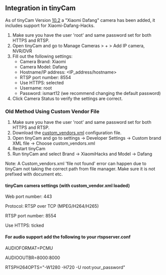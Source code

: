 ## Integration in tinyCam
As of tinyCam Version [10.2](https://tinycammonitor.com/changelog.html) a "Xiaomi Dafang" camera has been added, it
includes support for Xiaomi-Dafang-Hacks.

1. Make sure you have the user 'root' and same password set for both HTTPS and RTSP.
2. Open tinyCam and go to Manage Cameras > + > Add IP camera, NVR/DVR
3. Fill out the following settings:
   * Camera Brand: Xiaomi
   * Camera Model: Dafang
   * Hostname/IP address: <IP_address/hostname>
   * RTSP port number: 8554
   * Use HTTPS: selected
   * Username: root
   * Password: ismart12 (we recommend changing the default password)
4. Click Camera Status to verify the settings are correct.
  
### Old Method Using Custom Vendor File
1. Make sure you have the user 'root' and same password set for both HTTPS and RTSP.
2. Download the [custom_vendors.xml](custom_vendors.xml) configuration file.
3. Open tinyCam and go to settings -> Developer Settings -> Custom brand XML file -> Choose custom_vendors.xml
4. Restart tinyCam
5. Run tinyCam and select Brand -> XiaomiHacks and Model -> Dafang

Note: A Custom_vendors.xml 'file not found' error can happen due to tinyCam not taking the correct path from file manager. Make sure it is not prefixed with document etc.

#### tinyCam camera settings (with custom_vendor.xml loaded)

Web port number: 443

Protocol: RTSP over TCP (MPEG/H264/H265)

RTSP port number: 8554

Use HTTPS: ticked

#### For audio support add the following to your rtspserver.conf

AUDIOFORMAT=PCMU

AUDIOOUTBR=8000:8000

RTSPH264OPTS="-W1280 -H720 -U root:your_password"
